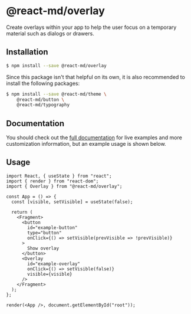 # @react-md/overlay

Create overlays within your app to help the user focus on a temporary material
such as dialogs or drawers.

## Installation

```sh
$ npm install --save @react-md/overlay
```

Since this package isn't that helpful on its own, it is also recommended to
install the following packages:

```sh
$ npm install --save @react-md/theme \
    @react-md/button \
    @react-md/typography
```

<!-- DOCS_REMOVE -->

## Documentation

You should check out the
[full documentation](https://react-md.dev/packages/overlay/demos) for live
examples and more customization information, but an example usage is shown
below.

<!-- DOCS_REMOVE_END -->

## Usage

```tsx
import React, { useState } from "react";
import { render } from "react-dom";
import { Overlay } from "@react-md/overlay";

const App = () => {
  const [visible, setVisible] = useState(false);

  return (
    <Fragment>
      <button
        id="example-button"
        type="button"
        onClick={() => setVisible(prevVisible => !prevVisible)}
      >
        Show overlay
      </button>
      <Overlay
        id="example-overlay"
        onClick={() => setVisible(false)}
        visible={visible}
      />
    </Fragment>
  );
};

render(<App />, document.getElementById("root"));
```
